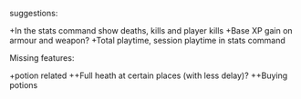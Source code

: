 suggestions:

+In the stats command show deaths, kills and player kills
+Base XP gain on armour and weapon?
+Total playtime, session playtime in stats command


Missing features:

+potion related
++Full heath at certain places (with less delay)?
++Buying potions